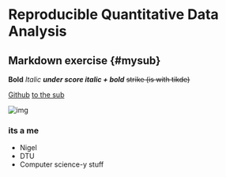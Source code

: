 ﻿# Reproducible Quantitative Data Analysis

## Markdown exercise {#mysub}

**Bold** *Italic* _**under score italic + bold**_  ~~strike  (is with tikde)~~

[Github](https://github.com/) 
[to the sub]({#mysub)

![img](https://github.com/melanieganz/ReproducibleQuantitativeDataAnalysis-2025/blob/main/markdown/Markdown-mark.jpg?raw=true)

### its a me
* Nigel 
* DTU 
* Computer science-y stuff 


